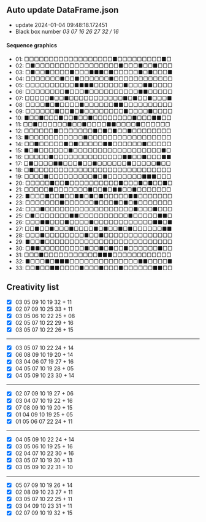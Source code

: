 ## Auto update DataFrame.json

* update 2024-01-04 09:48:18.172451
* Black box number _03 07 16 26 27 32 / 16_
#### Sequence graphics

* 01: □□□□□□□□□□□□□□□□□□■□□□□□□□□□■□
* 02: □■□□□□□□□□□□□□□□□□□■□□□■□□■□□□
* 03: □■□□■□□□□■□□□■■■□■□□□□□■□■□□□■
* 04: □□□□□□□■□□■□□□□□□■□□□□□□□□□□□□
* 05: □□□□□□□□□□■■■■□□□□□□■□□□■■□□□□
* 06: □□□□□□□□■□□□■□□□□□□□□□□■■□□□□□
* 07: □□□□□■□□■□□□□□□□□□□□■□■□□■□□□■
* 08: □□□□■□■□□□□■□□□□□□■■□□□□□□□□□□
* 09: □□□□□□■□□■□■□□□□□□□□■□□□□■□□□□
* 10: ■□□■□□□■□□■□□■□□□□□□□□■□□□■■□□
* 11: □□■□□□□□□■□□■□□□□■■□□□□■□□□□□□
* 12: □□□□□□■□□□□□□□■□■□■□□■□□□□□□□□
* 13: ■□□□□□□□□□□□■□□□□□□□□□□□□□□□□□
* 14: □□■□□□□□■□■□□□□□■■□□□□□□■□□□□□
* 15: ■□■□□□□□□■□□□□□□□□□□□□□□□□□□■□
* 16: □□□□□■□□□□□□□□□□□□□□■■□□■□□□■■
* 17: □■□□□□■■□□□■□□■□□□□□□■□□□□□■□□
* 18: □■□□□□□□□□□□□□□□□□□□□□□□□□□□□□
* 19: □□□□■□□□□□□□□□■□■□□□□□□□■■■□□□
* 20: □□□□□■□□■□□□□□□□□□□■□□□■□■□□■□
* 21: □□□□□■□□□□□□□■□□■□■■□□■□□□□□□□
* 22: ■□□□■□□■□□■■□■□■□□□□□■■□□□□□□□
* 23: □□□□□□□■□□□□□□■□□□■□■□■□□□□□□□
* 24: □□□■□□□□□□□□□□□□□□□□□□■□□□■□□□
* 25: □■□□□□□□□■■□□□□□□□□□□■□□□□□■■□
* 26: □□□■■□□□■□□□□■□□□□□□□□□□□□■■□■
* 27: □□■□□■□□□■□□□□■□■□□■□■□□□□□□■■
* 28: □□□■□□□□□□□□■□□■□□□□□□□□□□□□□□
* 29: ■□□■□□□□□□□□□□□□□□□□□□□□□□□□□□
* 30: □■■□□□□□□□□□■□□■□■□□■□□□□□□■□□
* 31: □□□■□□□□□□□□□□□■■■□□□□□□□□□□□□
* 32: ■□□□■□■■■□□□□□□□□□□□□□□■■□□□□■
* 33: □□■□□■■□□□□■□□□■□□□■□□□□□□■■□□
## Creativity list

- [x] 03 05 09 10 19 32 + 11
- [x] 02 07 09 10 25 33 + 11
- [x] 03 05 06 10 22 25 + 08
- [x] 02 05 07 10 22 29 + 16
- [x] 03 05 07 10 22 26 + 15
***
- [x] 03 05 07 10 22 24 + 14
- [x] 06 08 09 10 19 20 + 14
- [x] 03 04 06 07 19 27 + 16
- [x] 04 05 07 10 19 28 + 05
- [x] 04 05 09 10 23 30 + 14
***
- [x] 02 07 09 10 19 27 + 06
- [x] 03 04 07 10 19 22 + 16
- [x] 07 08 09 10 19 20 + 15
- [x] 01 04 09 10 19 25 + 05
- [x] 01 05 06 07 22 24 + 11
***
- [x] 04 05 09 10 22 24 + 14
- [x] 03 05 06 10 19 25 + 16
- [x] 02 04 07 10 22 30 + 16
- [x] 03 05 07 10 19 30 + 13
- [x] 03 05 09 10 22 31 + 10
***
- [x] 05 07 09 10 19 26 + 14
- [x] 02 08 09 10 23 27 + 11
- [x] 03 05 07 10 22 25 + 11
- [x] 03 04 09 10 23 31 + 11
- [x] 02 07 09 10 19 32 + 15
